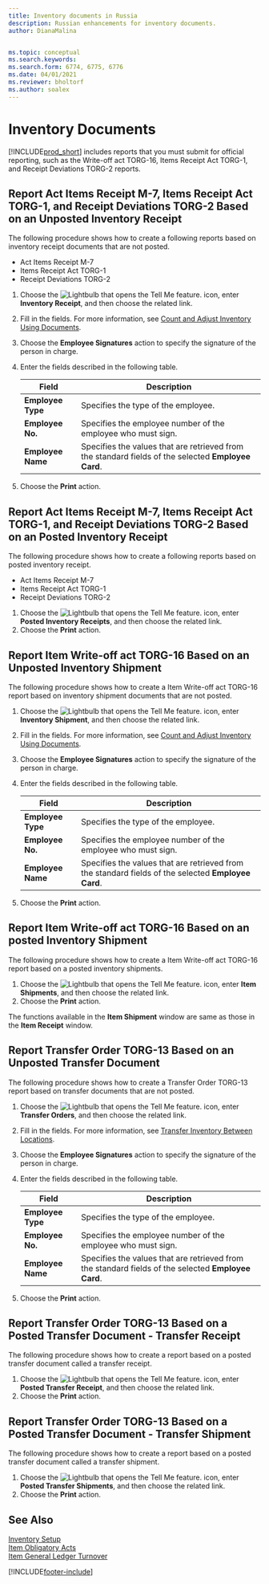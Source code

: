 ```yaml
---
title: Inventory documents in Russia
description: Russian enhancements for inventory documents.
author: DianaMalina


ms.topic: conceptual
ms.search.keywords:
ms.search.form: 6774, 6775, 6776
ms.date: 04/01/2021
ms.reviewer: bholtorf
ms.author: soalex
---
```


# Inventory Documents

[!INCLUDE[prod_short](../../includes/prod_short.md)] includes reports that you must submit for official reporting, such as the Write-off act TORG-16, Items Receipt Act TORG-1, and Receipt Deviations TORG-2 reports.

## Report Act Items Receipt M-7, Items Receipt Act TORG-1, and Receipt Deviations TORG-2 Based on an Unposted Inventory Receipt

The following procedure shows how to create a following reports based on inventory receipt documents that are not posted.
- Act Items Receipt M-7
- Items Receipt Act TORG-1
- Receipt Deviations TORG-2

1. Choose the ![Lightbulb that opens the Tell Me feature.](../../media/ui-search/search_small.png "Tell me what you want to do") icon, enter **Inventory Receipt**, and then choose the related link.
2. Fill in the fields. For more information, see [Count and Adjust Inventory Using Documents](../../inventory-how-count-inventory-with-documents.md).
3. Choose the **Employee Signatures** action to specify the signature of the person in charge.
4. Enter the fields described in the following table.

    | Field             | Description                                                  |
    | ----------------- | ------------------------------------------------------------ |
    | **Employee Type** | Specifies the type of the employee.                          |
    | **Employee No.**  | Specifies the employee number of the employee who must sign. |
    | **Employee Name** | Specifies the values that are retrieved from the standard fields of the selected **Employee Card**. |

5. Choose the **Print** action.

## Report Act Items Receipt M-7, Items Receipt Act TORG-1, and Receipt Deviations TORG-2 Based on an Posted Inventory Receipt

The following procedure shows how to create a following reports based on posted inventory receipt.
- Act Items Receipt M-7
- Items Receipt Act TORG-1
- Receipt Deviations TORG-2

1. Choose the ![Lightbulb that opens the Tell Me feature.](../../media/ui-search/search_small.png "Tell me what you want to do") icon, enter **Posted Inventory Receipts**, and then choose the related link.
2. Choose the **Print** action.

## Report Item Write-off act TORG-16 Based on an Unposted Inventory Shipment

The following procedure shows how to create a Item Write-off act TORG-16 report based on inventory shipment documents that are not posted.

1. Choose the ![Lightbulb that opens the Tell Me feature.](../../media/ui-search/search_small.png "Tell me what you want to do") icon, enter **Inventory Shipment**, and then choose the related link.
2. Fill in the fields. For more information, see [Count and Adjust Inventory Using Documents](../../inventory-how-count-inventory-with-documents.md).
3. Choose the **Employee Signatures** action to specify the signature of the person in charge.
4. Enter the fields described in the following table.

    | Field             | Description                                                  |
    | ----------------- | ------------------------------------------------------------ |
    | **Employee Type** | Specifies the type of the employee.                          |
    | **Employee No.**  | Specifies the employee number of the employee who must sign. |
    | **Employee Name** | Specifies the values that are retrieved from the standard fields of the selected **Employee Card**. |

5. Choose the **Print** action.

## Report Item Write-off act TORG-16 Based on an posted Inventory Shipment

The following procedure shows how to create a Item Write-off act TORG-16 report based on a posted inventory shipments.

1. Choose the ![Lightbulb that opens the Tell Me feature.](../../media/ui-search/search_small.png "Tell me what you want to do") icon, enter **Item Shipments**, and then choose the related link.
2. Choose the **Print** action.

The functions available in the **Item Shipment** window are same as those in the **Item Receipt** window.

## Report Transfer Order TORG-13 Based on an Unposted Transfer Document

The following procedure shows how to create a Transfer Order TORG-13 report based on transfer documents that are not posted.

1. Choose the ![Lightbulb that opens the Tell Me feature.](../../media/ui-search/search_small.png "Tell me what you want to do") icon, enter **Transfer Orders**, and then choose the related link.
2. Fill in the fields. For more information, see [Transfer Inventory Between Locations](../../inventory-how-transfer-between-locations.md).
3. Choose the **Employee Signatures** action to specify the signature of the person in charge.
4. Enter the fields described in the following table.

    | Field             | Description                                                  |
    | ----------------- | ------------------------------------------------------------ |
    | **Employee Type** | Specifies the type of the employee.                          |
    | **Employee No.**  | Specifies the employee number of the employee who must sign. |
    | **Employee Name** | Specifies the values that are retrieved from the standard fields of the selected **Employee Card**. |

5. Choose the **Print** action.

## Report Transfer Order TORG-13 Based on a Posted Transfer Document - Transfer Receipt

The following procedure shows how to create a report based on a posted transfer document called a transfer receipt.

1. Choose the ![Lightbulb that opens the Tell Me feature.](../../media/ui-search/search_small.png "Tell me what you want to do") icon, enter **Posted Transfer Receipt**, and then choose the related link.
2. Choose the **Print** action.

## Report Transfer Order TORG-13 Based on a Posted Transfer Document - Transfer Shipment

The following procedure shows how to create a report based on a posted transfer document called a transfer shipment.

1. Choose the ![Lightbulb that opens the Tell Me feature.](../../media/ui-search/search_small.png "Tell me what you want to do") icon, enter **Posted Transfer Shipments**, and then choose the related link.
2. Choose the **Print** action.

## See Also

[Inventory Setup](Inventory-Setup.md)  
[Item Obligatory Acts](Item-Obligatory-Acts.md)  
[Item General Ledger Turnover](Item-General-Ledger-Turnover.md)  


[!INCLUDE[footer-include](../../includes/footer-banner.md)]